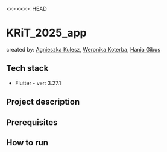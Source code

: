 <<<<<<< HEAD
# KRiT_2025_app

created by: [Agnieszka Kulesz](https://github.com/agatherat), [Weronika Koterba](https://github.com/weronikakoterba), [Hania Gibus](https://github.com/haniagibus)

## Tech stack
- Flutter - ver: 3.27.1

## Project description

## Prerequisites

## How to run
